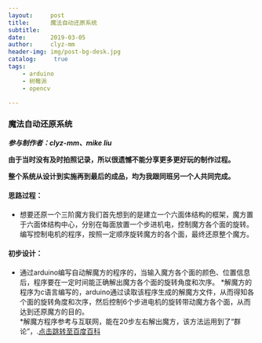 ```yaml
---
layout:     post
title:      魔法自动还原系统
subtitle:   
date:       2019-03-05
author:     clyz-mm
header-img: img/post-bg-desk.jpg
catalog: 	 true
tags:
    - arduino
    - 树莓派
    - opencv

---
```


### 魔法自动还原系统
***参与制作者：clyz-mm、mike liu***

**由于当时没有及时拍照记录，所以很遗憾不能分享更多更好玩的制作过程。**

**整个系统从设计到实施再到最后的成品，均为我跟同班另一个人共同完成。**

#### 思路过程：
- 想要还原一个三阶魔方我们首先想到的是建立一个六面体结构的框架，魔方置于六面体结构中心，分别在每面放置一个步进机电，控制魔方各个面的旋转。编写控制电机的程序，按照一定顺序旋转魔方的各个面，最终还原整个魔方。

#### 初步设计：
- 通过arduino编写自动解魔方的程序的，当输入魔方各个面的颜色、位置信息后，程序要在一定时间能正确解出魔方各个面的旋转角度和次序。
*解魔方的程序为c语言编写的，arduino通过读取该程序生成的解魔方文件，从而得知各个面的旋转角度和次序，然后控制6个步进电机的旋转带动魔方各个面，从而达到还原魔方的目的。  
*解魔方程序参考与互联网，能在20步左右解出魔方，该方法运用到了“群论”，.[点击跳转至百度百科](https://baike.baidu.com/item/%E7%BE%A4%E8%AE%BA/10980672?fr=aladdin)  

